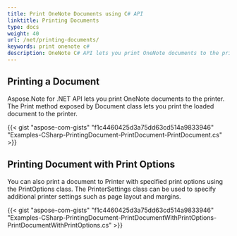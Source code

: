 ```yaml
---
title: Print OneNote Documents using C# API
linktitle: Printing Documents
type: docs
weight: 40
url: /net/printing-documents/
keywords: print onenote c#
description: OneNote C# API lets you print OneNote documents to the printer. The Print method exposed by Document class lets you print the loaded document to the printer.
---
```


## **Printing a Document**
Aspose.Note for .NET API lets you print OneNote documents to the printer. The Print method exposed by Document class lets you print the loaded document to the printer.

{{< gist "aspose-com-gists" "f1c4460425d3a75dd63cd514a9833946" "Examples-CSharp-PrintingDocument-PrintDocument-PrintDocument.cs" >}}
## **Printing Document with Print Options**
You can also print a document to Printer with specified print options using the PrintOptions class. The PrinterSettings class can be used to specify additional printer settings such as page layout and margins.

{{< gist "aspose-com-gists" "f1c4460425d3a75dd63cd514a9833946" "Examples-CSharp-PrintingDocument-PrintDocumentWithPrintOptions-PrintDocumentWithPrintOptions.cs" >}}
